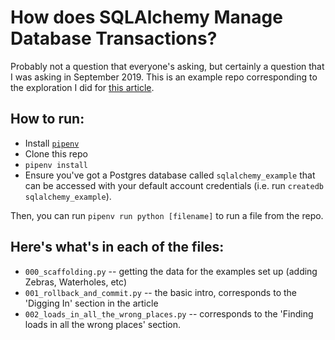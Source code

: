 # How does SQLAlchemy Manage Database Transactions?

Probably not a question that everyone's asking, but certainly a question that I was asking in September 2019. This is an example repo corresponding to the exploration I did for [this article](https://capnfabs.net/posts/sqlalchemy-connection-management/).

## How to run:

- Install [`pipenv`](https://pipenv.readthedocs.io/en/latest/)
- Clone this repo
- `pipenv install`
- Ensure you've got a Postgres database called `sqlalchemy_example` that can be accessed with your default account credentials (i.e. run `createdb sqlalchemy_example`).

Then, you can run `pipenv run python [filename]` to run a file from the repo.

## Here's what's in each of the files:

- `000_scaffolding.py` -- getting the data for the examples set up (adding Zebras, Waterholes, etc)
- `001_rollback_and_commit.py` -- the basic intro, corresponds to the 'Digging In' section in the article
- `002_loads_in_all_the_wrong_places.py` -- corresponds to the 'Finding loads in all the wrong places' section. 
